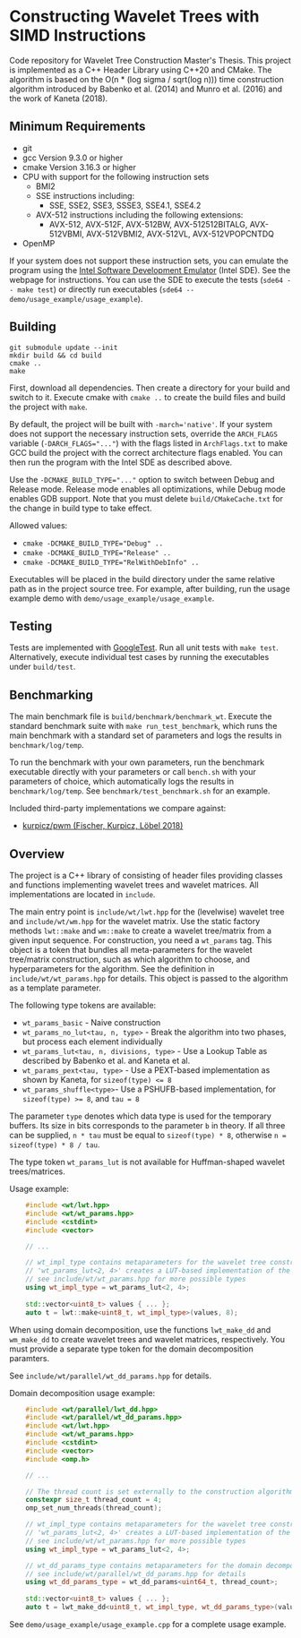 # Constructing Wavelet Trees with SIMD Instructions

Code repository for Wavelet Tree Construction Master's Thesis. This project is implemented as a C++ Header Library using C++20 and CMake. The algorithm is based on the O(n * (log sigma / sqrt(log n))) time  construction algorithm introduced by Babenko et al. (2014) and Munro et al. (2016) and the work of Kaneta (2018).

## Minimum Requirements

* git
* gcc Version 9.3.0 or higher
* cmake Version 3.16.3 or higher 
* CPU with support for the following instruction sets
  * BMI2
  * SSE instructions including:
    * SSE, SSE2, SSE3, SSSE3, SSE4.1, SSE4.2
  * AVX-512 instructions including the following extensions:
    * AVX-512, AVX-512F, AVX-512BW, AVX-512512BITALG, AVX-512VBMI, AVX-512VBMI2, AVX-512VL, AVX-512VPOPCNTDQ
* OpenMP

If your system does not support these instruction sets, you can emulate the program using the [Intel Software Development Emulator](https://www.intel.com/content/www/us/en/developer/articles/tool/software-development-emulator.html) (Intel SDE). See the webpage for instructions. You can use the SDE to execute the tests (`sde64 -- make test`) or directly run executables (`sde64 -- demo/usage_example/usage_example`).

## Building

```
git submodule update --init
mkdir build && cd build
cmake ..
make
```

First, download all dependencies. Then create a directory for your build and switch to it. Execute cmake with `cmake ..` to create the build files and build the project with `make`.

By default, the project will be built with `-march='native'`. If your system does not support the necessary instruction sets, override the `ARCH_FLAGS` variable (`-DARCH_FLAGS="..."`) with the flags listed in `ArchFlags.txt` to make GCC build the project with the correct architecture flags enabled. You can then run the program with the Intel SDE as described above.

Use the `-DCMAKE_BUILD_TYPE="..."` option to switch between Debug and Release mode. Release mode enables all optimizations, while Debug mode enables GDB support. Note that you must delete `build/CMakeCache.txt` for the change in build type to take effect.

Allowed values:
* `cmake -DCMAKE_BUILD_TYPE="Debug" ..`
* `cmake -DCMAKE_BUILD_TYPE="Release" ..`
* `cmake -DCMAKE_BUILD_TYPE="RelWithDebInfo" ..`

Executables will be placed in the build directory under the same relative path as in the project source tree. For example, after building, run the usage example demo with `demo/usage_example/usage_example`.

## Testing 

Tests are implemented with [GoogleTest](https://github.com/google/googletest). Run all unit tests with `make test`.  Alternatively, execute individual test cases by running the executables under `build/test`.

## Benchmarking

The main benchmark file is `build/benchmark/benchmark_wt`. Execute the standard benchmark suite with `make run_test_benchmark`, which runs the main benchmark with a standard set of parameters and logs the results in `benchmark/log/temp`.

To run the benchmark with your own parameters, run the benchmark executable directly with your parameters or call `bench.sh` with your parameters of choice, which automatically logs the results in `benchmark/log/temp`. See `benchmark/test_benchmark.sh` for an example.

Included third-party implementations we compare against:

* [kurpicz/pwm (Fischer, Kurpicz, Löbel 2018)](https://github.com/kurpicz/pwm)

## Overview

The project is a C++ library of consisting of header files providing classes and functions implementing wavelet trees and wavelet matrices. All implementations are located in `include`.

The main entry point is `include/wt/lwt.hpp` for the (levelwise) wavelet tree and `include/wt/wm.hpp` for the wavelet matrix. Use the static factory methods `lwt::make` and `wm::make` to create a wavelet tree/matrix from a given input sequence. For construction, you need a `wt_params` tag. This object is a token that bundles all meta-parameters for the wavelet tree/matrix construction, such as which algorithm to choose, and hyperparameters for the algorithm. See the definition in `include/wt/wt_params.hpp` for details. This object is passed to the algorithm as a template parameter.

The following type tokens are available:

* `wt_params_basic` - Naive construction
* `wt_params_no_lut<tau, n, type>` - Break the algorithm into two phases, but process each element individually
* `wt_params_lut<tau, n, divisions, type>` - Use a Lookup Table as described by Babenko et al. and Kaneta et al.
* `wt_params_pext<tau, type>` - Use a PEXT-based implementation as shown by Kaneta, for `sizeof(type) <= 8`
* `wt_params_shuffle<type>`- Use a PSHUFB-based implementation, for `sizeof(type) >= 8`, and `tau = 8`

The parameter `type` denotes which data type is used for the temporary buffers. Its size in bits corresponds to the parameter `b` in theory. If all three can be supplied, `n * tau` must be equal to `sizeof(type) * 8`, otherwise `n = sizeof(type) * 8 / tau`.

The type token `wt_params_lut` is not available for Huffman-shaped wavelet trees/matrices.

Usage example:

```c++
    #include <wt/lwt.hpp>
    #include <wt/wt_params.hpp>
    #include <cstdint>
    #include <vector>

    // ...

    // wt_impl_type contains metaparameters for the wavelet tree construction algorithm
    // 'wt_params_lut<2, 4>' creates a LUT-based implementation of the two-phase algorithm of Babenko and Munro, with tau = 2 and N = 4
    // see include/wt/wt_params.hpp for more possible types
    using wt_impl_type = wt_params_lut<2, 4>;
    
    std::vector<uint8_t> values { ... };
    auto t = lwt::make<uint8_t, wt_impl_type>(values, 8);
```

When using domain decomposition, use the functions `lwt_make_dd` and `wm_make_dd` to create wavelet trees and wavelet matrices, respectively. You must provide a separate type token for the domain decomposition paramters.

See `include/wt/parallel/wt_dd_params.hpp` for details.

Domain decomposition usage example:

```c++
    #include <wt/parallel/lwt_dd.hpp>
    #include <wt/parallel/wt_dd_params.hpp>
    #include <wt/lwt.hpp>
    #include <wt/wt_params.hpp>
    #include <cstdint>
    #include <vector>
    #include <omp.h>

    // ...

    // The thread count is set externally to the construction algorithm
    constexpr size_t thread_count = 4;
    omp_set_num_threads(thread_count);

    // wt_impl_type contains metaparameters for the wavelet tree construction algorithm
    // 'wt_params_lut<2, 4>' creates a LUT-based implementation of the two-phase algorithm of Babenko and Munro, with tau = 2 and N = 4
    // see include/wt/wt_params.hpp for more possible types
    using wt_impl_type = wt_params_lut<2, 4>;

    // wt_dd_params_type contains metaparameters for the domain decomposition algorithm
    // see include/wt/parallel/wt_dd_params.hpp for details
    using wt_dd_params_type = wt_dd_params<uint64_t, thread_count>;
    
    std::vector<uint8_t> values { ... };
    auto t = lwt_make_dd<uint8_t, wt_impl_type, wt_dd_params_type>(values, 8);
```

See `demo/usage_example/usage_example.cpp` for a complete usage example.




